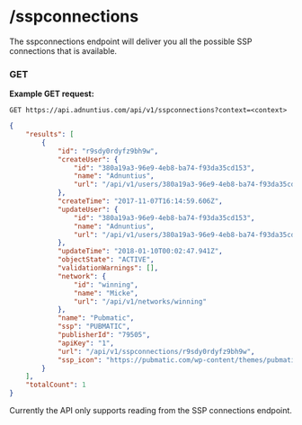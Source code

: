 # /sspconnections

The sspconnections endpoint will deliver you all the possible SSP connections that is available.

### GET

**Example GET request:**

```http
GET https://api.adnuntius.com/api/v1/sspconnections?context=<context>
```
```json
{
    "results": [
        {
            "id": "r9sdy0rdyfz9bh9w",
            "createUser": {
                "id": "380a19a3-96e9-4eb8-ba74-f93da35cd153",
                "name": "Adnuntius",
                "url": "/api/v1/users/380a19a3-96e9-4eb8-ba74-f93da35cd153"
            },
            "createTime": "2017-11-07T16:14:59.606Z",
            "updateUser": {
                "id": "380a19a3-96e9-4eb8-ba74-f93da35cd153",
                "name": "Adnuntius",
                "url": "/api/v1/users/380a19a3-96e9-4eb8-ba74-f93da35cd153"
            },
            "updateTime": "2018-01-10T00:02:47.941Z",
            "objectState": "ACTIVE",
            "validationWarnings": [],
            "network": {
                "id": "winning",
                "name": "Micke",
                "url": "/api/v1/networks/winning"
            },
            "name": "Pubmatic",
            "ssp": "PUBMATIC",
            "publisherId": "79505",
            "apiKey": "1",
            "url": "/api/v1/sspconnections/r9sdy0rdyfz9bh9w",
            "ssp_icon": "https://pubmatic.com/wp-content/themes/pubmatic/imgs/logo-black.svg"
        }
    ],
    "totalCount": 1
}
```

Currently the API only supports reading from the SSP connections endpoint.

